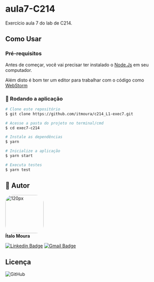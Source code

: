 # aula7-C214
Exercício aula 7 do lab de C214.
 
 
## Como Usar

### Pré-requisitos

Antes de começar, você vai precisar ter instalado o [Node.Js](https://nodejs.dev/en/download/) em seu computador. 

Além disto é bom ter um editor para trabalhar com o código como [WebStorm](https://www.jetbrains.com/pt-br/webstorm/)

### 🎲 Rodando a aplicação

```bash
# Clone este repositório
$ git clone https://github.com/itmoura/c214_L1-exec7.git

# Acesse a pasta do projeto no terminal/cmd
$ cd exec7-c214

# Instale as dependências
$ yarn

# Inicialize a aplicação
$ yarn start

# Executa testes
$ yarn test
```

## 👥 Autor
<img style="border-radius: 20%;" src="https://avatars.githubusercontent.com/u/12284353?v=4" width="120px;" alt="120px"/><br>
**Ítalo Moura**

[![Linkedin Badge](https://img.shields.io/badge/-Ítalo-blue?style=flat-square&logo=Linkedin&logoColor=white&link=https://www.linkedin.com/in/italo-moura)](https://www.linkedin.com/in/italo-moura)
[![Gmail Badge](https://img.shields.io/badge/-italo.moura1201@gmail.com-c14438?style=flat-square&logo=Gmail&logoColor=white&link=mailto:italo.moura1201@gmail.com)](mailto:italo.moura1201@gmail.com)

## Licença

![GitHub](https://img.shields.io/github/license/ItaloRez/Podcastr)
